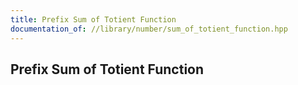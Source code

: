 ```yaml
---
title: Prefix Sum of Totient Function
documentation_of: //library/number/sum_of_totient_function.hpp
---
```

## Prefix Sum of Totient Function
